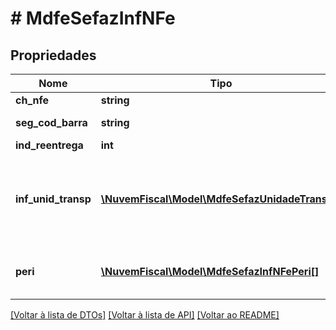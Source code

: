 # # MdfeSefazInfNFe

## Propriedades

Nome | Tipo | Descrição | Comentários
------------ | ------------- | ------------- | -------------
**ch_nfe** | **string** | Nota Fiscal Eletrônica. |
**seg_cod_barra** | **string** | Segundo código de barras. | [optional]
**ind_reentrega** | **int** | Indicador de Reentrega. | [optional]
**inf_unid_transp** | [**\NuvemFiscal\Model\MdfeSefazUnidadeTransp[]**](MdfeSefazUnidadeTransp.md) | Informações das Unidades de Transporte (Carreta/Reboque/Vagão).  Deve ser preenchido com as informações das unidades de transporte utilizadas. | [optional]
**peri** | [**\NuvemFiscal\Model\MdfeSefazInfNFePeri[]**](MdfeSefazInfNFePeri.md) | Preenchido quando for  transporte de produtos classificados pela ONU como perigosos. | [optional]

[[Voltar à lista de DTOs]](../../README.md#models) [[Voltar à lista de API]](../../README.md#endpoints) [[Voltar ao README]](../../README.md)
